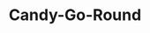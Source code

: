 ---
layout: holo9song
title: "Candy-Go-Round"
songno: 4
thumbfile: "04_candygoround"

streamlink: "https://hip.streamlink.to/CandyGoRound"
nyaaid: "https://nyaa.si/view/1326836"
yt_playlistid: "OLAK5uy_lrqXXYJqbRYDfa_1vSyXw2wPiJoWiTp9M"

info:
    title: "Candy-Go-Round"
    singer: "Roboco-san, Yozora Mel, Shiranui Flare, Minato Aqua, Aki Rosenthal"
    lyrics: "高瀬愛虹"
    composer: "Devin Kinoshita"
    arranger: "河合泰志 (Arte Refact)"

tracklist:
    - Candy-Go-Round
    - Candy-Go-Round (Instrumental)
---